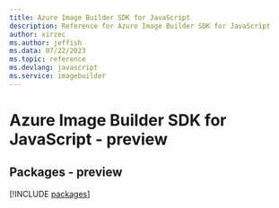 ```yaml
---
title: Azure Image Builder SDK for JavaScript
description: Reference for Azure Image Builder SDK for JavaScript
author: xirzec
ms.author: jeffish
ms.data: 07/22/2023
ms.topic: reference
ms.devlang: javascript
ms.service: imagebuilder
---
```

# Azure Image Builder SDK for JavaScript - preview
## Packages - preview
[!INCLUDE [packages](image-builder-index.md)]